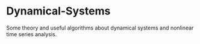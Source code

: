 # Dynamical-Systems
Some theory and useful algorithms about dynamical systems and nonlinear time series analysis.
